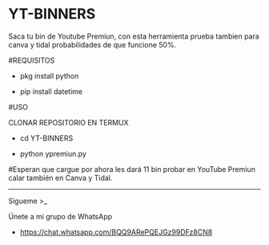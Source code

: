 # YT-BINNERS
Saca tu bin de Youtube Premiun,  con esta herramienta  prueba tambien para canva y tidal probabilidades de que funcione 50%.

#REQUISITOS 

- pkg install python

- pip install datetime

#USO

CLONAR REPOSITORIO EN TERMUX 

- cd YT-BINNERS

- python ypremiun.py

#Esperan que cargue por ahora les dará 11 bin
probar en YouTube Premiun calar también en Canva y Tidal.

*****

Sígueme >_

Únete a mi grupo de WhatsApp 

- https://chat.whatsapp.com/BQQ9ARePQEJGz99DFz8CN8
